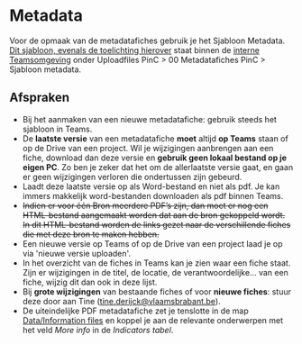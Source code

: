 
# Metadata

Voor de opmaak van de metadatafiches gebruik je het Sjabloon Metadata. [Dit sjabloon, evenals de toelichting hierover](https://teams.microsoft.com/_?tenantId=abeeed50-ea7b-4008-b0e5-d27f624bf85e#/FileBrowserTabApp/Uploadfiles%20PinC?threadId=19:51c8556c2f0c4552b8acc0b7c93024b7@thread.tacv2&ctx=channel) staat binnen de [interne Teamsomgeving](https://teams.microsoft.com/_?tenantId=abeeed50-ea7b-4008-b0e5-d27f624bf85e#/files/Uploadfiles%20PinC?threadId=19:51c8556c2f0c4552b8acc0b7c93024b7@thread.tacv2&ctx=channel&rootfolder=%252Fteams%252FDA-Interprovincialewerking%252FGedeelde%2520documenten%252FUploadfiles%2520PinC%252F00%2520Metadatafiches%2520PinC%252FSjabloon%2520metadata) onder Uploadfiles PinC > 00 Metadatafiches PinC > Sjabloon metadata.

## Afspraken

* Bij het aanmaken van een nieuwe metadatafiche: gebruik steeds het sjabloon in Teams.  
* De **laatste versie** van een metadatafiche **moet** altijd **op Teams** staan of op de Drive van een project. Wil je wijzigingen aanbrengen aan een fiche, download dan deze versie en **gebruik geen lokaal bestand op je eigen PC**. Zo ben je zeker dat het om de allerlaatste versie gaat, en gaan er geen wijzigingen verloren die ondertussen zijn gebeurd. 
* Laadt deze laatste versie op als Word-bestand en niet als pdf. Je kan immers makkelijk word-bestanden downloaden als pdf binnen Teams. 
* ~~Indien er voor één Bron meerdere PDF’s zijn, dan moet er nog een HTML-bestand aangemaakt worden dat aan de bron gekoppeld wordt. In dit HTML-bestand worden de links gezet naar de verschillende fiches die met deze bron te maken hebben.~~
* Een nieuwe versie op Teams of op de Drive van een project laad je op via 'nieuwe versie uploaden'. 
* In het overzicht van de fiches in Teams kan je zien waar een fiche staat. Zijn er wijzigingen in de titel, de locatie, de verantwoordelijke... van een fiche, wijzig dit dan ook in deze lijst. 
* Bij **grote wijzigingen** van bestaande fiches of voor **nieuwe fiches**: stuur deze door aan Tine (tine.derijck@vlaamsbrabant.be). 
* De uiteindelijke PDF metadatafiche zet je tenslotte in de map [Data/Information files](https://provincies.incijfers.be/admin/studio/File?type=info) en koppel je aan de relevante onderwerpen met het veld *More info* in de *Indicators tabel*.
